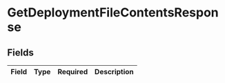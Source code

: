 # GetDeploymentFileContentsResponse


## Fields

| Field       | Type        | Required    | Description |
| ----------- | ----------- | ----------- | ----------- |